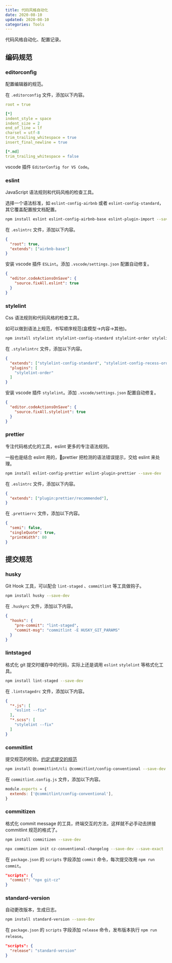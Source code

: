 ```yaml
---
title: 代码风格自动化
date: 2020-08-10
updated: 2020-08-10
categories: Tools
---
```


代码风格自动化、配置记录。

## 编码规范

### editorconfig

配置编辑器的规范。

在 `.editorconfig` 文件，添加以下内容。

```yml
root = true

[*]
indent_style = space
indent_size = 2
end_of_line = lf
charset = utf-8
trim_trailing_whitespace = true
insert_final_newline = true

[*.md]
trim_trailing_whitespace = false
```

vscode 插件 `EditorConfig for VS Code`。

### eslint

JavaScript 语法规则和代码风格的检查工具。

选择一个语法标准，如 `eslint-config-airbnb` 或者 `eslint-config-standard`，其它覆盖配置按文档配置。

```sh
npm install eslint eslint-config-airbnb-base eslint-plugin-import --save-dev
```

在 `.eslintrc` 文件，添加以下内容。

```json
{
  "root": true,
  "extends": ["airbnb-base"]
}
```

安装 vscode 插件 `ESLint`。添加 `.vscode/settings.json` 配置自动修复。

```json
{
  "editor.codeActionsOnSave": {
    "source.fixAll.eslint": true
  }
}
```

### stylelint

Css 语法规则和代码风格的检查工具。

如可以做到语法上规范，书写顺序规范(盒模型->内容->其他)。

```sh
npm install stylelint stylelint-config-standard stylelint-order stylelint-config-recess-order --save-dev
```

在 `.stylelintrc` 文件，添加以下内容。

```json
{
  "extends": ["stylelint-config-standard", "stylelint-config-recess-order"],
  "plugins": [
    "stylelint-order"
  ]
}
```

安装 vscode 插件 `stylelint`。添加 `.vscode/settings.json` 配置自动修复。

```json
{
  "editor.codeActionsOnSave": {
    "source.fixAll.stylelint": true
  }
}
```

### prettier

专注代码格式化的工具，eslint 更多的专注语法规则。

一般也是结合 eslint 用的，prettier 把检测的语法错误提示，交给 eslint 来处理。

```sh
npm install eslint-config-prettier eslint-plugin-prettier --save-dev
```

在 `.eslintrc` 文件，添加以下内容。

```json
{
  "extends": ["plugin:prettier/recommended"],
}
```

在 `.prettierrc` 文件，添加以下内容。

```json
{
  "semi": false,
  "singleQuote": true,
  "printWidth": 80
}
```

## 提交规范

### husky

Git Hook 工具，可以配合 `lint-staged` 、`commitlint` 等工具做钩子。

```sh
npm install husky --save-dev
```

在 `.huskyrc` 文件，添加以下内容。

```json
{
  "hooks": {
    "pre-commit": "lint-staged",
    "commit-msg": "commitlint -E HUSKY_GIT_PARAMS"
  }
}
```

### lintstaged

格式化 git 提交时缓存中的代码，实际上还是调用 `eslint` `stylelint` 等格式化工具。

```sh
npm install lint-staged --save-dev
```

在 `.lintstagedrc` 文件，添加以下内容。

```json
{
  "*.js": [
    "eslint --fix"
  ],
  "*.scss": [
    "stylelint --fix"
  ]
}
```

### commitlint

提交规范的校验。[约定式提交的规范](https://www.conventionalcommits.org/zh-hans)

```sh
npm install @commitlint/cli @commitlint/config-conventional --save-dev
```

在 `commitlint.config.js` 文件，添加以下内容。

```js
module.exports = {
  extends: ['@commitlint/config-conventional'],
}
```

### commitizen

格式化 commit message 的工具，终端交互的方法，这样就不必手动去拼接 commitlint 规范的格式了。

```sh
npm install commitizen --save-dev
```

```sh
npx commitizen init cz-conventional-changelog --save-dev --save-exact
```

在 `package.json` 的 `scripts` 字段添加 `commit` 命令，每次提交改用 `npm run commit`。

```json
"scripts": {
  "commit": "npx git-cz"
}
```

### standard-version

自动更改版本，生成日志。

```sh
npm install standard-version --save-dev
```

在 `package.json` 的 `scripts` 字段添加 `release` 命令，发布版本执行 `npm run release`。

```json
"scripts": {
  "release": "standard-version"
}
```
